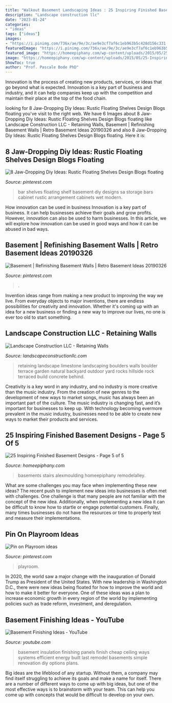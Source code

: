 ```yaml
---
title: "Walkout Basement Landscaping Ideas : 25 Inspiring Finished Basement Designs"
description: "Landscape construction llc"
date: "2023-01-24"
categories:
- "ideas"
tags: ["ideas"]
images:
- "https://i.pinimg.com/736x/ae/9e/3c/ae9e3cf7af6c1eb963b5c428d156c331.jpg"
featuredImage: "https://i.pinimg.com/736x/ae/9e/3c/ae9e3cf7af6c1eb963b5c428d156c331.jpg"
featured_image: "https://homeepiphany.com/wp-content/uploads/2015/05/25-Inspiring-Finished-Basement-Designs-22.jpg"
image: "https://homeepiphany.com/wp-content/uploads/2015/05/25-Inspiring-Finished-Basement-Designs-22.jpg"
ShowToc: true
author: "Prof. Pascale Bode PhD"
---
```



Innovation is the process of creating new products, services, or ideas that go beyond what is expected. Innovation is a key part of business and industry, and it can help companies keep up with the competition and maintain their place at the top of the food chain.

	

		
looking for 8 Jaw-Dropping Diy Ideas: Rustic Floating Shelves Design Blogs floating you've visit to the right web. We have 6 Images about 8 Jaw-Dropping Diy Ideas: Rustic Floating Shelves Design Blogs floating like Landscape Construction LLC - Retaining Walls, Basement | Refinishing Basement Walls | Retro Basement Ideas 20190326 and also 8 Jaw-Dropping Diy Ideas: Rustic Floating Shelves Design Blogs floating. Here it is:
		
    
## 8 Jaw-Dropping Diy Ideas: Rustic Floating Shelves Design Blogs Floating

<img loading=lazy src="https://i.pinimg.com/736x/ae/9e/3c/ae9e3cf7af6c1eb963b5c428d156c331.jpg" onerror="this.onerror=null;this.src='https://tse1.mm.bing.net/th?id=OIP.XLV72imFxOopZQYOSPbuUwHaOD&amp;pid=15.1';" alt="8 Jaw-Dropping Diy Ideas: Rustic Floating Shelves Design Blogs floating">

_Source: pinterest.com_

>bar shelves floating shelf basement diy designs sa storage bars cabinet rustic arrangement cabinets wet modern. 

	

How innovation can be used in business
Innovation is a key part of business. It can help businesses achieve their goals and grow profits. However, innovation can also be used to harm businesses. In this article, we will explore how innovation can be used in good ways and how it can be abused in bad ways.

    
## Basement | Refinishing Basement Walls | Retro Basement Ideas 20190326

<img loading=lazy src="https://i.pinimg.com/736x/8f/a2/60/8fa2608b54f91af8b763d83ec9b6dbd2.jpg" onerror="this.onerror=null;this.src='https://tse2.mm.bing.net/th?id=OIP.Frcl2vfJ32XnYKZy4DVEbwHaJ-&amp;pid=15.1';" alt="Basement | Refinishing Basement Walls | Retro Basement Ideas 20190326">

_Source: pinterest.com_

>. 

	

Invention ideas range from making a new product to improving the way we live. From everyday objects to major inventions, there are endless possibilities for creativity and innovation. Whether it's coming up with an idea for a new business or finding a new way to improve our lives, no one is ever too old to start something.

    
## Landscape Construction LLC - Retaining Walls

<img loading=lazy src="http://landscapeconstructionllc.com/yahoo_site_admin/assets/images/limestone_martha.243153150_std.JPG" onerror="this.onerror=null;this.src='https://tse3.mm.bing.net/th?id=OIP.smQYS7GTRhLW4zYZn5RTrgHaJ3&amp;pid=15.1';" alt="Landscape Construction LLC - Retaining Walls">

_Source: landscapeconstructionllc.com_

>retaining landscape limestone landscaping boulders walls boulder terrace garden natural backyard outdoor yard rocks hillside rock terraced build concrete behind. 

	

Creativity is a key word in any industry, and no industry is more creative than the music industry. From the creation of new genres to the development of new ways to market songs, music has always been an important part of the culture. The music industry is changing fast, and it’s important for businesses to keep up. With technology becoming evermore prevalent in the music industry, businesses need to be able to create new ways to market their products and services.

    
## 25 Inspiring Finished Basement Designs - Page 5 Of 5

<img loading=lazy src="https://homeepiphany.com/wp-content/uploads/2015/05/25-Inspiring-Finished-Basement-Designs-22.jpg" onerror="this.onerror=null;this.src='https://tse1.mm.bing.net/th?id=OIP.qTI267om2PqpGGIquiGOoAHaE9&amp;pid=15.1';" alt="25 Inspiring Finished Basement Designs - Page 5 of 5">

_Source: homeepiphany.com_

>basements stairs alexmoulding homeepiphany remodelalley. 

	

What are some challenges you may face when implementing these new ideas?
The recent push to implement new ideas into businesses is often met with challenges. One challenge is that many people are not familiar with the concept of the new idea. Additionally, when implementing a new idea it can be difficult to know how to startle or engage potential customers. Finally, many times businesses do not have the resources or time to properly test and measure their implementations.

    
## Pin On Playroom Ideas

<img loading=lazy src="https://i.pinimg.com/736x/49/e8/e0/49e8e0f9a1eb76beef77894017e84352.jpg" onerror="this.onerror=null;this.src='https://tse1.mm.bing.net/th?id=OIP.G_5W5kSbc6rXBRdXM6oqHQHaLH&amp;pid=15.1';" alt="Pin on Playroom ideas">

_Source: pinterest.com_

>playroom. 

	

In 2020, the world saw a major change with the inauguration of Donald Trump as President of the United States. With new leadership in Washington D.C., there were new ideas being floated for how to improve the world and how to make it better for everyone. One of these ideas was a plan to increase economic growth in every region of the world by implementing policies such as trade reform, investment, and deregulation.

    
## Basement Finishing Ideas - YouTube

<img loading=lazy src="http://i.ytimg.com/vi/o7pxMYjZvE8/hqdefault.jpg" onerror="this.onerror=null;this.src='https://tse2.mm.bing.net/th?id=OIP.vAnj3MdM1mnvM07xQ4_wigHaFj&amp;pid=15.1';" alt="Basement Finishing Ideas - YouTube">

_Source: youtube.com_

>basement insulation finishing panels finish cheap ceiling ways systems efficient energy built last remodel basements simple renovation diy options plans. 

	

Big ideas are the lifeblood of any startup. Without them, a company may find itself struggling to achieve its goals and make a name for itself. There are a number of different ways to come up with big ideas, but one of the most effective ways is to brainstorm with your team. This can help you come up with concepts that would be difficult to develop on your own.

